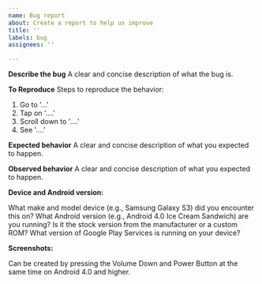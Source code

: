 ```yaml
---
name: Bug report
about: Create a report to help us improve
title: ''
labels: bug
assignees: ''

---
```


**Describe the bug**
A clear and concise description of what the bug is.

**To Reproduce**
Steps to reproduce the behavior:
1. Go to '...'
2. Tap on '....'
3. Scroll down to '....'
4. See '....'

**Expected behavior**
A clear and concise description of what you expected to happen.

**Observed behavior**
A clear and concise description of what you expected to happen.

**Device and Android version:** 

What make and model device (e.g., Samsung Galaxy S3) did you encounter this on?  What Android version (e.g., Android 4.0 Ice Cream Sandwich) are you running?  Is it the stock version from the manufacturer or a custom ROM?  What version of Google Play Services is running on your device?

**Screenshots:** 

Can be created by pressing the Volume Down and Power Button at the same time on Android 4.0 and higher.

